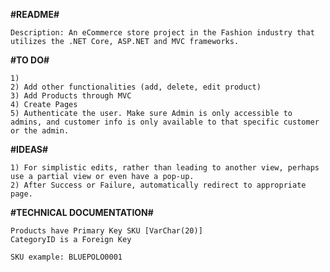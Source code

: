 **#README#**

    Description: An eCommerce store project in the Fashion industry that utilizes the .NET Core, ASP.NET and MVC frameworks. 

**#TO DO#**

    1) 
    2) Add other functionalities (add, delete, edit product)
    3) Add Products through MVC
    4) Create Pages
    5) Authenticate the user. Make sure Admin is only accessible to admins, and customer info is only available to that specific customer or the admin.


**#IDEAS#**

    1) For simplistic edits, rather than leading to another view, perhaps use a partial view or even have a pop-up.
    2) After Success or Failure, automatically redirect to appropriate page.

**#TECHNICAL DOCUMENTATION#**

    Products have Primary Key SKU [VarChar(20)]
    CategoryID is a Foreign Key 

    SKU example: BLUEPOLO0001